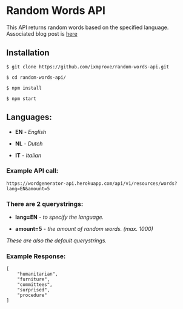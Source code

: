 # Random Words API

This API returns random words based on the specified language. Associated blog post is [here](https://dev.to/ixmprove/first-restful-api-in-nodejs-word-list-generator-api-1plb)

## Installation
```
$ git clone https://github.com/ixmprove/random-words-api.git

$ cd random-words-api/

$ npm install

$ npm start
```

## Languages:
- **EN** *- English*

- **NL** *- Dutch*

- **IT** *- Italian*

### Example API call:

`https://wordgenerator-api.herokuapp.com/api/v1/resources/words?lang=EN&amount=5`

### There are 2 querystrings:

- **lang=EN** *- to specify the language.*

- **amount=5** *- the amount of random words. (max. 1000)*

*These are also the default querystrings.*

### Example Response:
```
[
    "humanitarian",
    "furniture",
    "committees",
    "surprised",
    "procedure"
]
```
